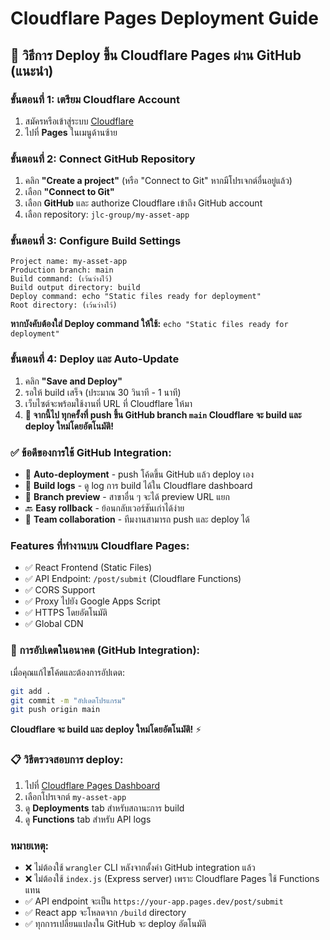 # Cloudflare Pages Deployment Guide

## 🚀 วิธีการ Deploy ขึ้น Cloudflare Pages ผ่าน GitHub (แนะนำ)

### ขั้นตอนที่ 1: เตรียม Cloudflare Account
1. สมัครหรือเข้าสู่ระบบ [Cloudflare](https://dash.cloudflare.com/)
2. ไปที่ **Pages** ในเมนูด้านซ้าย

### ขั้นตอนที่ 2: Connect GitHub Repository
1. คลิก **"Create a project"** (หรือ "Connect to Git" หากมีโปรเจกต์อื่นอยู่แล้ว)
2. เลือก **"Connect to Git"**
3. เลือก **GitHub** และ authorize Cloudflare เข้าถึง GitHub account
4. เลือก repository: `jlc-group/my-asset-app`

### ขั้นตอนที่ 3: Configure Build Settings
```
Project name: my-asset-app
Production branch: main
Build command: (เว้นว่างไว้)
Build output directory: build
Deploy command: echo "Static files ready for deployment"
Root directory: (เว้นว่างไว้)
```

**หากบังคับต้องใส่ Deploy command ให้ใช้:** `echo "Static files ready for deployment"`

### ขั้นตอนที่ 4: Deploy และ Auto-Update
1. คลิก **"Save and Deploy"**
2. รอให้ build เสร็จ (ประมาณ 30 วินาที - 1 นาที)
3. เว็บไซต์จะพร้อมใช้งานที่ URL ที่ Cloudflare ให้มา
4. **🎯 จากนี้ไป ทุกครั้งที่ push ขึ้น GitHub branch `main` Cloudflare จะ build และ deploy ใหม่โดยอัตโนมัติ!**

### ✅ ข้อดีของการใช้ GitHub Integration:
- 🔄 **Auto-deployment** - push โค้ดขึ้น GitHub แล้ว deploy เอง
- 📝 **Build logs** - ดู log การ build ได้ใน Cloudflare dashboard
- 🌿 **Branch preview** - สาขาอื่น ๆ จะได้ preview URL แยก
- 🔙 **Easy rollback** - ย้อนกลับเวอร์ชันเก่าได้ง่าย
- 👥 **Team collaboration** - ทีมงานสามารถ push และ deploy ได้

### Features ที่ทำงานบน Cloudflare Pages:
- ✅ React Frontend (Static Files)
- ✅ API Endpoint: `/post/submit` (Cloudflare Functions)
- ✅ CORS Support
- ✅ Proxy ไปยัง Google Apps Script
- ✅ HTTPS โดยอัตโนมัติ
- ✅ Global CDN

### 🔄 การอัปเดตในอนาคต (GitHub Integration):
เมื่อคุณแก้ไขโค้ดและต้องการอัปเดต:
```bash
git add .
git commit -m "อัปเดตโปรแกรม"
git push origin main
```
**Cloudflare จะ build และ deploy ใหม่โดยอัตโนมัติ!** ⚡

### 📋 วิธีตรวจสอบการ deploy:
1. ไปที่ [Cloudflare Pages Dashboard](https://dash.cloudflare.com/) 
2. เลือกโปรเจกต์ `my-asset-app`
3. ดู **Deployments** tab สำหรับสถานะการ build
4. ดู **Functions** tab สำหรับ API logs

### หมายเหตุ:
- ❌ ไม่ต้องใช้ `wrangler` CLI หลังจากตั้งค่า GitHub integration แล้ว
- ❌ ไม่ต้องใช้ `index.js` (Express server) เพราะ Cloudflare Pages ใช้ Functions แทน
- ✅ API endpoint จะเป็น `https://your-app.pages.dev/post/submit`
- ✅ React app จะโหลดจาก `/build` directory
- ✅ ทุกการเปลี่ยนแปลงใน GitHub จะ deploy อัตโนมัติ